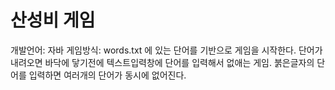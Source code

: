 # 산성비 게임
개발언어: 자바
게임방식: words.txt 에 있는 단어를 기반으로 게임을 시작한다. 단어가 내려오면 바닥에 닿기전에 텍스트입력창에 단어를 입력해서 없애는 게임. 붉은글자의 단어를 입력하면 여러개의 단어가 동시에 없어진다. 

